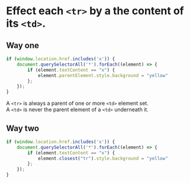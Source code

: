# Effect each `<tr>` by a the content of its `<td>`.

## Way one

```js
if (window.location.href.includes('x')) {
    document.querySelectorAll('*').forEach((element) => {
        if (element.textContent == "x") {
            element.parentElement.style.background = "yellow"
        };
    });
}
```

A `<tr>` is always a parent of one or more `<td>` element set.<br>
A `<td>` is never the parent element of a `<td>` underneath it.

## Way two

```js
if (window.location.href.includes('x')) {
    document.querySelectorAll('*').forEach((element) => {
        if (element.textContent == "x") {
            element.closest("tr").style.background = "yellow"
        };
    });
}
```
